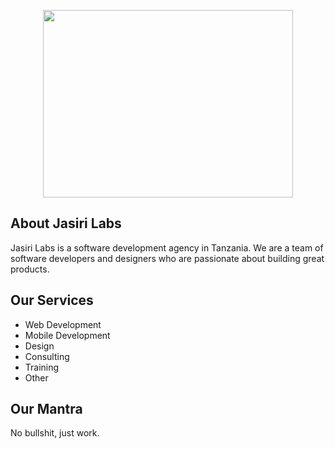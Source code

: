 
<p align="center"><a href="https://jasirilabs.com" target="_blank"><img width="400" height="300" src="https://res.cloudinary.com/jasirilabs-com/image/upload/v1660060468/logos/jasiri_logo_png_fkmwj4.png"></a></p>

## About Jasiri Labs

Jasiri Labs is a software development agency in Tanzania. We are a team of software developers and designers who are passionate about building great products.

## Our Services

* Web Development
* Mobile Development
* Design
* Consulting
* Training
* Other

## Our Mantra

No bullshit, just work.
